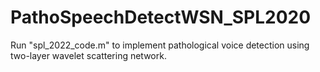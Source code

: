 # PathoSpeechDetectWSN_SPL2020

Run "spl_2022_code.m" to implement pathological voice detection using two-layer wavelet scattering network.

